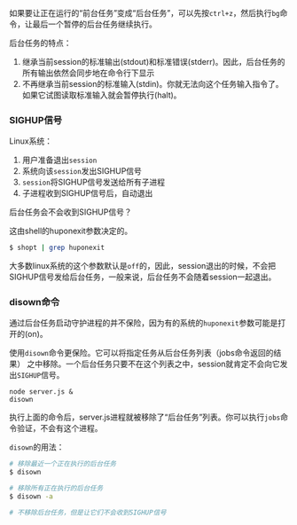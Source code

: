如果要让正在运行的“前台任务”变成“后台任务”，可以先按`ctrl+z`，然后执行`bg`命令，让最后一个暂停的后台任务继续执行。

后台任务的特点：
1. 继承当前session的标准输出(stdout)和标准错误(stderr)。因此，后台任务的所有输出依然会同步地在命令行下显示
2. 不再继承当前session的标准输入(stdin)。你就无法向这个任务输入指令了。如果它试图读取标准输入就会暂停执行(halt)。

### SIGHUP信号
Linux系统：
1. 用户准备退出`session`
2. 系统向该`session`发出SIGHUP信号
3. `session`将SIGHUP信号发送给所有子进程
4. 子进程收到SIGHUP信号后，自动退出

后台任务会不会收到SIGHUP信号？

这由shell的huponexit参数决定的。
```bash
$ shopt | grep huponexit
```
大多数linux系统的这个参数默认是`off`的，因此，session退出的时候，不会把SIGHUP信号发给后台任务，一般来说，后台任务不会随着session一起退出。

### disown命令
通过后台任务启动守护进程的并不保险，因为有的系统的`huponexit`参数可能是打开的(on)。

使用`disown`命令更保险。它可以将指定任务从后台任务列表（jobs命令返回的结果）
之中移除。一个后台任务只要不在这个列表之中，session就肯定不会向它发出`SIGHUP`信号。
```
node server.js &
disown
```
执行上面的命令后，server.js进程就被移除了“后台任务”列表。你可以执行`jobs`命令验证，不会有这个进程。

`disown`的用法：
```bash
# 移除最近一个正在执行的后台任务
$ disown

# 移除所有正在执行的后台任务
$ disown -a

# 不移除后台任务，但是让它们不会收到SIGHUP信号
```

